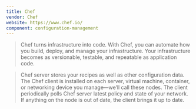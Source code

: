 ```yaml
---
title: Chef
vendor: Chef
website: https://www.chef.io/
component: configuration-management
---
```

> Chef turns infrastructure into code. With Chef, you can automate how you build, deploy, and manage your infrastructure. Your infrastructure becomes as versionable, testable, and repeatable as application code.

> Chef server stores your recipes as well as other configuration data. The Chef client is installed on each server, virtual machine, container, or networking device you manage—we’ll call these nodes. The client periodically polls Chef server latest policy and state of your network. If anything on the node is out of date, the client brings it up to date.
